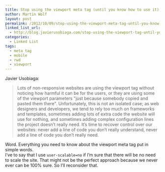 ```yaml
---
title: Stop using the viewport meta tag (until you know how to use it)
author: Martin Wolf
layout: post
permalink: /2012/10/09/stop-using-the-viewport-meta-tag-until-you-know-how-to-use-it/
linked_list_url:
  - http://blog.javierusobiaga.com/stop-using-the-viewport-tag-until-you-know-ho
categories:
  - Linked List
tags:
  - meta tag
  - mobile
  - rwd
  - viewport
---
```

<p class="linked-list-quote-author">
  Javier Usobiaga:
</p>

> Lots of non-responsive websites are using the viewport tag without noticing how harmful it can be for the users, or they are using some of the viewport parameters "just because somebody copied and pasted them there". Unfortunately, this is not an isolated case; as web designers and developers, we tend to rely too much on frameworks and templates, sometimes adding lots of extra code the website will use for nothing, and sometimes adding complex configuration lines the project doesn&#8217;t really need. It&#8217;s time to recover control over our websites: never add a line of code you don&#8217;t really understand, never add a line of code you don&#8217;t really need.

Word. Everything you need to know about the viewport meta tag put in simple words.  
I&#8217;ve to say that I use `user-scalable=no` if I&#8217;m sure that there will be no need to scale the site. That might not be the perfect approach because we never ever can be 100% sure. So I&#8217;ll reconsider that.